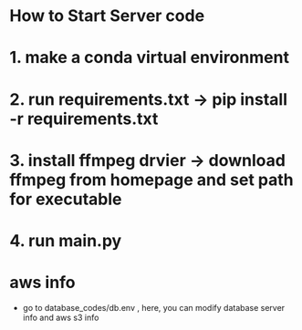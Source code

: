 # How to Start Server code

# 1. make a conda virtual environment 
# 2. run requirements.txt -> pip install -r requirements.txt
# 3. install ffmpeg drvier -> download ffmpeg from homepage and set path for executable
# 4. run main.py


# aws info
- go to database_codes/db.env , here, you can modify database server info and aws s3 info


